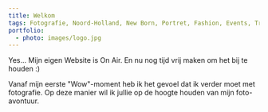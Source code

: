 ```yaml
---
title: Welkom
tags: Fotografie, Noord-Holland, New Born, Portret, Fashion, Events, Travel
portfolio:
  - photo: images/logo.jpg
---
```


Yes... Mijn eigen Website is On Air. En nu nog tijd vrij maken om het bij te houden :)

<!--more-->

Vanaf mijn eerste "Wow"-moment heb ik het gevoel dat ik verder moet met fotografie.
Op deze manier wil ik jullie op de hoogte houden van mijn foto-avontuur.

